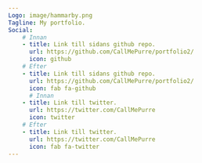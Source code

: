 ```yaml
---
Logo: image/hammarby.png
Tagline: My portfolio.
Social:
    # Innan
    - title: Link till sidans github repo.
      url: https://github.com/CallMePurre/portfolio2/
      icon: github
    # Efter
    - title: Link till sidans github repo.
      url: https://github.com/CallMePurre/portfolio2/
      icon: fab fa-github
      # Innan
    - title: Link till twitter.
      url: https://twitter.com/CallMePurre
      icon: twitter
    # Efter
    - title: Link till twitter.
      url: https://twitter.com/CallMePurre
      icon: fab fa-twitter
---
```

